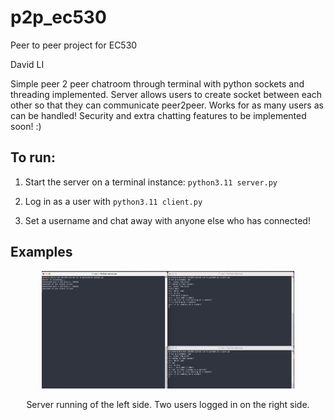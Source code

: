 # p2p_ec530

Peer to peer project for EC530

David LI

Simple peer 2 peer chatroom through terminal with python sockets and threading implemented. Server allows users to create socket between each other so that they can communicate peer2peer. Works for as many users as can be handled! Security and extra chatting features to be implemented soon! :)

## To run:

1. Start the server on a terminal instance: ```python3.11 server.py```

2. Log in as a user with ```python3.11 client.py```

3. Set a username and chat away with anyone else who has connected!

## Examples
<p align="center">
<img src="./images/test1.png" width="80%">
</p>
<p align="center">
Server running of the left side. Two users logged in on the right side.
</p>
